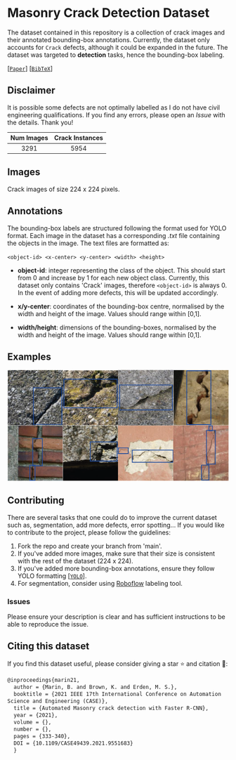 # Masonry Crack Detection Dataset

The dataset contained in this repository is a collection of crack images and their annotated bounding-box annotations. Currently, the dataset only accounts for `Crack` defects, although it could be expanded in the future. The dataset was targeted to **detection** tasks, hence the bounding-box labeling.

[[`Paper`](https://ieeexplore.ieee.org/document/9551683)] [[`BibTeX`](#citing-this-dataset)]

## Disclaimer
It is possible some defects are not optimally labelled as I do not have civil engineering qualifications. If you find any errors, please open an *Issue* with the details. Thank you!

| Num Images | Crack Instances |
| :---: | :---: |
| 3291 | 5954 |

## Images

Crack images of size 224 x 224 pixels.

## Annotations

The bounding-box labels are structured following the format used for YOLO format. Each image in the dataset has a corresponding *.txt* file containing the objects in the image. The text files are formatted as:

`<object-id> <x-center> <y-center> <width> <height>`

- **object-id**: integer representing the class of the object. This should start from 0 and increase by 1 for each new object class. Currently, this dataset only contains 'Crack' images, therefore `<object-id>` is always 0. In the event of adding more defects, this will be updated accordingly.

- **x/y-center**: coordinates of the bounding-box centre, normalised by the width and height of the image. Values should range within [0,1].

- **width/height**: dimensions of the bounding-boxes, normalised by the width and height of the image. Values should range within [0,1].

## Examples

![Dataset Examples](figs/Detection_Dataset_Examples.png)

## Contributing

There are several tasks that one could do to improve the current dataset such as, segmentation, add more defects, error spotting... If you would like to contribute to the project, please follow the guidelines:

1. Fork the repo and create your branch from 'main'.
2. If you've added more images, make sure that their size is consistent with the rest of the dataset (224 x 224).
3. If you've added more bounding-box annotations, ensure they follow YOLO formatting [[`YOLO`](#annotations)].
4. For segmentation, consider using [Roboflow](https://roboflow.com) labeling tool.

### Issues

Please ensure your description is clear and has sufficient instructions to be able to reproduce the issue.

## Citing this dataset

If you find this dataset useful, please consider giving a star :star: and citation :t-rex::

```
@inproceedings{marin21,
  author = {Marin, B. and Brown, K. and Erden, M. S.},
  booktitle = {2021 IEEE 17th International Conference on Automation Science and Engineering (CASE)}, 
  title = {Automated Masonry crack detection with Faster R-CNN}, 
  year = {2021},
  volume = {},
  number = {},
  pages = {333-340},
  DOI = {10.1109/CASE49439.2021.9551683}
  }
```
